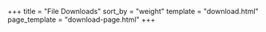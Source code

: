 +++
title = "File Downloads"
sort_by = "weight"
template = "download.html"
page_template = "download-page.html"
+++